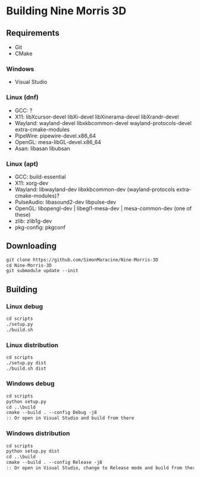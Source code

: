 # Building Nine Morris 3D

## Requirements

- Git
- CMake

### Windows

- Visual Studio

### Linux (dnf)

<!-- FIXME update these -->

- GCC: ?
- X11: libXcursor-devel libXi-devel libXinerama-devel libXrandr-devel
- Wayland: wayland-devel libxkbcommon-devel wayland-protocols-devel extra-cmake-modules
- PipeWire: pipewire-devel.x86_64
- OpenGL: mesa-libGL-devel.x86_64
- Asan: libasan libubsan

### Linux (apt)

- GCC: build-essential
- X11: xorg-dev
- Wayland: libwayland-dev libxkbcommon-dev (wayland-protocols extra-cmake-modules)?
- PulseAudio: libasound2-dev libpulse-dev
- OpenGL: libopengl-dev | libegl1-mesa-dev | mesa-common-dev (one of these)
- zlib: zlib1g-dev
- pkg-config: pkgconf

## Downloading

```txt
git clone https://github.com/SimonMaracine/Nine-Morris-3D
cd Nine-Morris-3D
git submodule update --init
```

## Building

### Linux debug

```txt
cd scripts
./setup.py
./build.sh
```

### Linux distribution

```txt
cd scripts
./setup.py dist
./build.sh dist
```

### Windows debug

```txt
cd scripts
python setup.py
cd ..\build
cmake --build . --config Debug -j8
:: Or open in Visual Studio and build from there
```

### Windows distribution

```txt
cd scripts
python setup.py dist
cd ..\build
cmake --build . --config Release -j8
:: Or open in Visual Studio, change to Release mode and build from there
```
